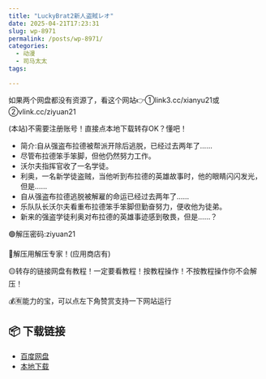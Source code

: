```yaml
---
title: "LuckyBrat2新人盗賊レオ"
date: 2025-04-21T17:23:31
slug: wp-8971
permalink: /posts/wp-8971/
categories:
  - 动漫
  - 司马太太
tags:

---
```


如果两个网盘都没有资源了，看这个网站👉①link3.cc/xianyu21或②vlink.cc/ziyuan21

(本站)不需要注册账号！直接点本地下载转存OK？懂吧！

*   简介:自从强盗布拉德被帮派开除后逃脱，已经过去两年了……
*   尽管布拉德笨手笨脚，但他仍然努力工作。
*   沃尔夫指挥官收了一名学徒。
*   利奥，一名新学徒盗贼，当他听到布拉德的英雄故事时，他的眼睛闪闪发光，但是……
*   自从强盗布拉德逃脱被解雇的命运已经过去两年了……
*   乐队队长沃尔夫看重布拉德笨手笨脚但勤奋努力，便收他为徒弟。
*   新来的强盗学徒利奥对布拉德的英雄事迹感到敬畏，但是……？

🟢解压密码:ziyuan21

🔵解压用解压专家！(应用商店有)

🟡转存的链接网盘有教程！一定要看教程！按教程操作！不按教程操作你不会解压！

💰🈶能力的宝，可以点左下角赞赏支持一下网站运行

## 📦 下载链接
- [百度网盘](https://blziyuan21.com/pay-download/8971?key=1e49665b3a&down_id=0)
- [本地下载](https://blziyuan21.com/pay-download/8971?key=1e49665b3a&down_id=1)

